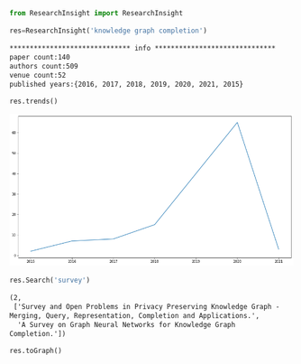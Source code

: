 ```python
from ResearchInsight import ResearchInsight
```


```python
res=ResearchInsight('knowledge graph completion')
```

    ****************************** info ******************************
    paper count:140
    authors count:509
    venue count:52
    published years:{2016, 2017, 2018, 2019, 2020, 2021, 2015}
    


```python
res.trends()
```


![png](output_2_0.png)



```python
res.Search('survey')
```




    (2,
     ['Survey and Open Problems in Privacy Preserving Knowledge Graph - Merging, Query, Representation, Completion and Applications.',
      'A Survey on Graph Neural Networks for Knowledge Graph Completion.'])




```python
res.toGraph()
```


```python

```
